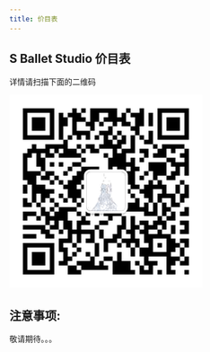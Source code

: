 ```yaml
---
title: 价目表
---
```


## S Ballet Studio 价目表

详情请扫描下面的二维码

![gzh](/../assets/img/gzh.png)


## 注意事项:

敬请期待。。。